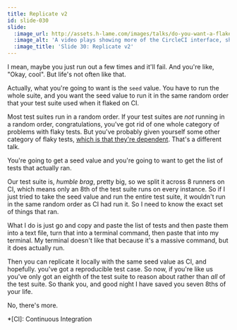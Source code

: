 ```yaml
---
title: Replicate v2
id: slide-030
slide:
  :image_url: http://assets.h-lame.com/images/talks/do-you-want-a-flake-with-that/slides/030.mp4
  :image_alt: 'A video plays showing more of the CircleCI interface, showing how we find and copy the seed value and list of tests to run in order to run them locally; text: Replicate v2; Find the entire failing step and run that locally; You want the seed value and the test files; $ bundle exec rails test --seed [PASTE SEED VALUE] [PASTE A LOT OF FILENAMES HERE]'
  :image_title: 'Slide 30: Replicate v2'
---
```

I mean, maybe you just run out a few times and it'll fail. And you're like, "Okay, cool".  But life's not often like that.

Actually, what you're going to want is the `seed` value.  You have to run the whole suite, and you want the seed value to run it in the same random order that your test suite used when it flaked on CI.

Most test suites run in a random order.  If your test suites are _not_ running in a random order, congratulations, you've got rid of one whole category of problems with flaky tests.  But you've probably given yourself some other category of flaky tests, [which is that they're dependent](https://www.rubydoc.info/gems/minitest/Minitest/Test#i_suck_and_my_tests_are_order_dependent!-class_method). That's a different talk.

You're going to get a seed value and you're going to want to get the list of tests that actually ran.

Our test suite is, _humble brag_, pretty big, so we split it across 8 runners on CI, which means only an 8th of the test suite runs on every instance.  So if I just tried to take the seed value and run the entire test suite, it wouldn't run in the same random order as CI had run it.  So I need to know the exact set of things that ran.

What I do is just go and copy and paste the list of tests and then paste them into a text file, turn that into a terminal command, then paste that into my terminal.  My terminal doesn't like that because it's a massive command, but it does actually run.

Then you can replicate it locally with the same seed value as CI, and hopefully.
you've got a reproducible test case. So now, if you're like us you've only got an eighth of the test suite to reason about rather than _all_ of the test suite. So thank you, and good night I have saved you seven 8ths of your life.

No, there's more.

*[CI]: Continuous Integration
